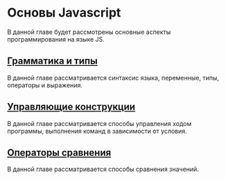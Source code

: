 # Основы Javascript

В данной главе будет рассмотрены основные аспекты программирования на языке JS.

## [Грамматика и типы](#грамматика-и-типы)

В данной главе рассматривается синтаксис языка, переменные, типы, операторы и выражения.



## [Управляющие конструкции](/js-basics/conditional-logic.md)

В данной главе рассматривается способы управления ходом программы, выполнения команд в зависимости от условия.



## [Операторы сравнения](/js-basics/equality.md)

В данной главе рассматривается способы сравнения значений.



